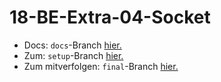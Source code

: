 # 18-BE-Extra-04-Socket

-   Docs: `docs`-Branch [hier.](https://github.com/WD-23-D10-A/18-BE-Extra-04-Socket/tree/docs)
-   Zum: `setup`-Branch [hier.](https://github.com/WD-23-D10-A/18-BE-Extra-04-Socket/tree/setup)
-   Zum mitverfolgen: `final`-Branch [hier.](https://github.com/WD-23-D10-A/18-BE-Extra-04-Socket/tree/final)

